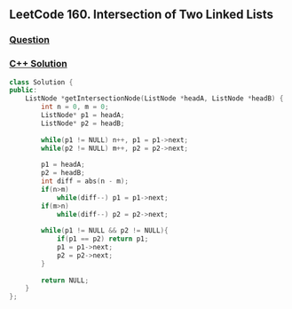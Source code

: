 ## LeetCode 160. Intersection of Two Linked Lists

### [Question](https://leetcode.com/problems/intersection-of-two-linked-lists/)

### [C++ Solution](https://leetcode.com/submissions/detail/568768820/)
```c++
class Solution {
public:
    ListNode *getIntersectionNode(ListNode *headA, ListNode *headB) {
        int n = 0, m = 0;
        ListNode* p1 = headA;
        ListNode* p2 = headB;
        
        while(p1 != NULL) n++, p1 = p1->next;
        while(p2 != NULL) m++, p2 = p2->next;
        
        p1 = headA;
        p2 = headB;
        int diff = abs(n - m);
        if(n>m)
            while(diff--) p1 = p1->next;
        if(m>n)
            while(diff--) p2 = p2->next;
        
        while(p1 != NULL && p2 != NULL){
            if(p1 == p2) return p1;
            p1 = p1->next;
            p2 = p2->next;
        }
        
        return NULL;
    }
};
```